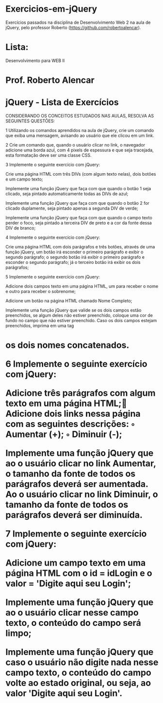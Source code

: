 # Exercicios-em-jQuery

Exercícios passados na disciplina de Desenvolvimento Web 2 na aula de jQuery, pelo professor Roberto (https://github.com/robertoalencar).

# Lista:

Desenvolvimento para WEB II
# Prof. Roberto Alencar
# jQuery - Lista de Exercícios


CONSIDERANDO OS CONCEITOS ESTUDADOS NAS AULAS, RESOLVA AS SEGUINTES QUESTÕES:


1 Utilizando os comandos aprendidos na aula de jQuery, crie um comando que exiba uma
mensagem, avisando ao usuário que ele clicou em um link.


2 Crie um comando que, quando o usuário clicar no link, o navegador adicione uma borda
azul, com 4 pixels de espessura e que seja tracejada, esta formatação deve ser uma
classe CSS.


3 Implemente o seguinte exercício com jQuery:

Crie uma página HTML com três DIVs (com algum texto nelas), dois botões e um
campo texto;


Implemente uma função jQuery que faça com que quando o botão 1 seja clicado, seja
pintado automaticamente todas as DIVs de azul;


Implemente uma função jQuery que faça com que quando o botão 2 for clicado
duplamente, seja pintado apenas a segunda DIV de verde;


Implemente uma função jQuery que faça com que quando o campo texto perder o
foco, seja pintado a terceira DIV de preto e a cor da fonte dessa DIV de branco;


4 Implemente o seguinte exercício com jQuery:

  Crie uma página HTML com dois parágrafos e três botões, através de uma função jQuery, um botão irá esconder o primeiro parágrafo e exibir o segundo parágrafo; o segundo botão irá exibir o primeiro parágrafo e esconder o segundo parágrafo; já o terceiro botão irá exibir os dois parágrafos;


5 Implemente o seguinte exercício com jQuery:
  
  Adicione dois campos texto em uma página HTML, um para receber o nome e outro
para receber o sobrenome;
  
  
  Adicione um botão na página HTML chamado Nome Completo;
  
  
  Implemente uma função jQuery que valide se os dois campos estão preenchidos, se algum deles não estiver preenchido, coloque uma cor de fundo no campo que não estiver preenchido. Caso os dois campos estejam preenchidos, imprima em uma tag<H1> os dois nomes concatenados.

6 Implemente o seguinte exercício com jQuery:

Adicione três parágrafos com algum texto em uma página HTML; Adicione dois links nessa página com as seguintes descrições:
◦ Aumentar (+);
◦ Diminuir (-);

Implemente uma função jQuery que ao o usuário clicar no link Aumentar, o tamanho da fonte de todos os parágrafos deverá ser aumentada. Ao o usuário clicar no link Diminuir, o tamanho da fonte de todos os parágrafos deverá ser diminuída.


7 Implemente o seguinte exercício com jQuery:
  
  Adicione um campo texto em uma página HTML com o id = idLogin e o valor = 'Digite aqui seu Login';
  
  
  Implemente uma função jQuery que ao o usuário clicar nesse campo texto, o conteúdo do campo será limpo;
  
  
  Implemente uma função jQuery que caso o usuário não digite nada nesse campo texto, o conteúdo do campo volte ao estado   original, ou seja, ao valor 'Digite aqui seu Login'.
